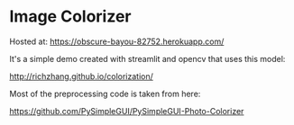 # Image Colorizer
Hosted at: https://obscure-bayou-82752.herokuapp.com/

It's a simple demo created with streamlit and opencv that uses this model:

http://richzhang.github.io/colorization/

Most of the preprocessing code is taken from here:

https://github.com/PySimpleGUI/PySimpleGUI-Photo-Colorizer
